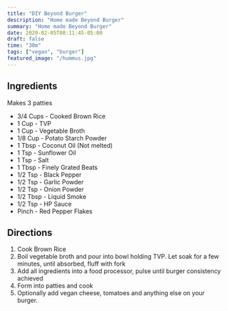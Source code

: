 ```yaml
---
title: "DIY Beyond Burger"
description: "Home made Beyond Burger"
summary: "Home made Beyond Burger"
date: 2020-02-05T08:11:45-05:00
draft: false
time: "30m"
tags: ["vegan", "burger"]
featured_image: "/hummus.jpg"
---
```


## Ingredients

Makes 3 patties

- 3/4 Cups - Cooked Brown Rice
- 1 Cup - TVP
- 1 Cup - Vegetable Broth
- 1/8 Cup - Potato Starch Powder
- 1 Tbsp - Coconut Oil (Not melted)
- 1 Tsp - Sunflower Oil
- 1 Tsp - Salt
- 1 Tbsp - Finely Grated Beats
- 1/2 Tsp - Black Pepper
- 1/2 Tsp - Garlic Powder
- 1/2 Tsp - Onion Powder
- 1/2 Tbsp - Liquid Smoke
- 1/2 Tsp - HP Sauce
- Pinch - Red Pepper Flakes

## Directions

1. Cook Brown Rice
2. Boil vegetable broth and pour into bowl holding TVP. Let soak for a few minutes, until absorbed, fluff with fork
3. Add all ingredients into a food processor, pulse until burger consistency achieved
4. Form into patties and cook
5. Optionally add vegan cheese, tomatoes and anything else on your burger.
